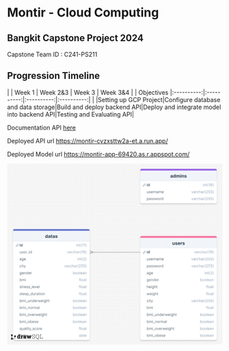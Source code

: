 # Montir - Cloud Computing

## Bangkit Capstone Project 2024
Capstone Team ID : C241-PS211

## Progression Timeline
|            |    Week 1  |  Week 2&3  |    Week 3  |  Week 3&4  |
| Objectives |:----------:|:----------:|:----------:|:----------:|
|            |Setting up GCP Project|Configure database and data storage|Build and deploy backend API|Deploy and integrate model into backend API|Testing and Evaluating API|

Documentation API [here](https://documenter.getpostman.com/view/30884670/2sA3Qv9X1A)

Deployed API url https://montir-cvzxsttw2a-et.a.run.app/

Deployed Model url https://montir-app-69420.as.r.appspot.com/

![ERD](https://github.com/EurekaCHWARD/Montir/blob/cc/montir-db-erd.png)

